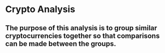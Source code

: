 # Crypto Analysis
## The purpose of this analysis is to group similar cryptocurrencies together so that comparisons can be made between the groups.
